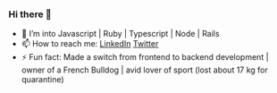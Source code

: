 ### Hi there 👋

- 🔭 I’m into Javascript | Ruby | Typescript | Node | Rails
- 📫 How to reach me: [LinkedIn](https://www.linkedin.com/in/andrey-frolov-3b8579155/) [Twitter](https://twitter.com/FrolovVndrei)
- ⚡ Fun fact: Made a switch from frontend to backend development | owner of a French Bulldog | avid lover of sport (lost about 17 kg for quarantine)
